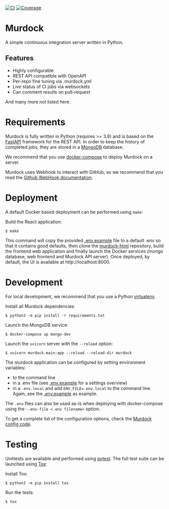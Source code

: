 [![CI][ci-badge]][ci-link]
[![Coverage][coverage-badge]][coverage-link]

# Murdock

A simple continuous integration server written in Python.

## Features

- Highly configurable
- REST API compatible with OpenAPI
- Per-repo fine tuning via .murdock.yml
- Live status of CI jobs via websockets
- Can comment results on pull-request

And many more not listed here.

# Requirements

Murdock is fully written in Python (requires >= 3.9) and is based on the
[FastAPI](https://fastapi.tiangolo.com/) framework for the REST API.
In order to keep the history of completed jobs, they are stored in a
[MongoDB](https://www.mongodb.com/) database.

We recommend that you use
[docker-compose](https://docs.docker.com/compose/#compose-documentation) to
deploy Murdock on a server.

Murdock uses Webhook to interact with GitHub, so we recommend that you read
the [Github WebHook documentation](https://docs.github.com/en/developers/webhooks-and-events/webhooks/creating-webhooks).

# Deployment

A default Docker based deployment can be performed using `make`:

Build the React application:

```
$ make
```

This command will copy the provided [.env.example](.env.example) file to a
default .env so that it contains good defaults, then clone the
[murdock-html](https://github.com/murdock-ng/murdock-html) repository, build
the frontend web application and finally launch the Docker services (mongo
database, web frontend and Murdock API server).
Once deployed, by default, the UI is available at http://localhost:8000.

# Development

For local development, we recommend that you use a Python
[virtualenv](https://virtualenv.pypa.io/en/latest/).

Install all Murdock dependencies:

```
$ python3 -m pip install -r requirements.txt
```

Launch the MongoDB service:

```
$ docker-compose up mongo-dev
```

Launch the `uvicorn` server with the `--reload` option:

```
$ uvicorn murdock.main:app --reload --reload-dir murdock
```

The murdock application can be configured by setting environment variables:
- to the command line
- in a .env file (see [.env.example](.env.example) for a settings overview)
- in a `.env.local` and add `ENV_FILE=.env.local` to the command line. Again,
see the [.env.example](.env.example) as example.

The `.env` files can also be used as-is when deploying with docker-compose using
the `--env-file <.env filename>` option.

To get a complete list of the configuration options, check the
[Murdock config code](murdock/config.py).

# Testing

Unittests are available and performed using [pytest](https://pytest.org). The
full test suite can be launched using [Tox](https://tox.readthedocs.io):

Install Tox:

```
$ python3 -m pip install tox
```

Run the tests:

```
$ tox
```


[ci-badge]: https://github.com/murdock-ng/murdock/workflows/CI/badge.svg
[ci-link]: https://github.com/murdock-ng/murdock/actions?query=workflow%3ACI+branch%3Amain
[coverage-badge]: https://codecov.io/gh/murdock-ng/murdock/branch/main/graph/badge.svg?token=86RDZ29XKQ
[coverage-link]: https://codecov.io/gh/murdock-ng/murdock
